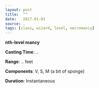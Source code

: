 ```yaml
---
layout: post
title:  ""
date:   2017-01-01
source: .
tags: [class, wizard, level, necromancy]
---
```


**nth-level mancy**

**Casting Time**: ..

**Range**: .. feet

**Components**: V, S, M (a bit of sponge)

**Duration**: Instantaneous
